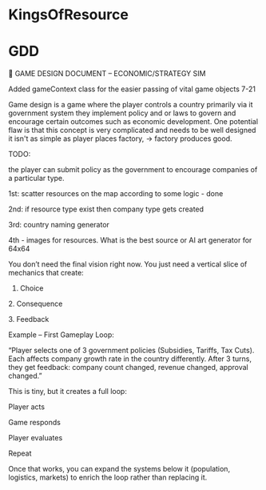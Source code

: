 # KingsOfResource

# GDD

🧱 GAME DESIGN DOCUMENT – ECONOMIC/STRATEGY SIM

Added gameContext class for the easier passing of vital game objects 7-21



Game design is a game where the player controls a country primarily via it government system they implement policy and or laws to govern and encourage certain outcomes such as economic development. One potential flaw is that this concept is very complicated and needs to be well designed it isn't as simple as player places factory, -> factory produces good.



TODO:





the player can submit policy as the government to encourage companies of a particular type.



1st: scatter resources on the map according to some logic - done

2nd: if resource type exist then company type gets created 

3rd: country naming generator

4th - images for resources. What is the best source or AI art generator for 64x64





You don’t need the final vision right now. You just need a vertical slice of mechanics that create:



1. Choice



2\. Consequence



3\. Feedback



Example – First Gameplay Loop:

“Player selects one of 3 government policies (Subsidies, Tariffs, Tax Cuts). Each affects company growth rate in the country differently. After 3 turns, they get feedback: company count changed, revenue changed, approval changed.”



This is tiny, but it creates a full loop:



Player acts



Game responds



Player evaluates



Repeat



Once that works, you can expand the systems below it (population, logistics, markets) to enrich the loop rather than replacing it.

